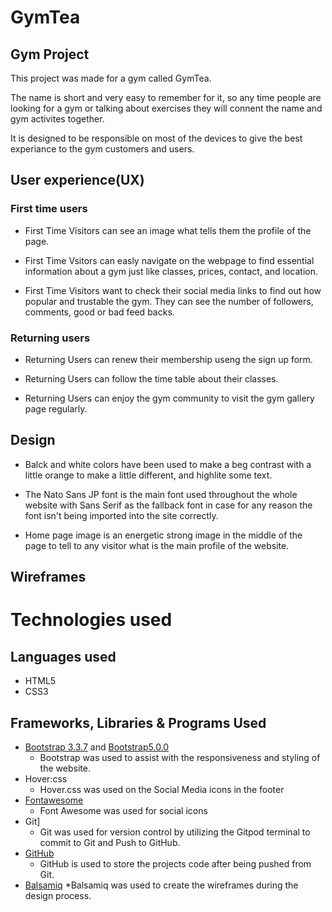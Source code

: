 # GymTea
## Gym Project

This project was made for a gym called GymTea.

The name is short and very easy to remember for it, so any time people are looking for a gym or talking about exercises they will connent the name and gym activites together.

It is designed to be responsible on most of the devices to give the best experiance to the gym customers and users.

## User experience(UX)

### First time users

* First Time Visitors can see an image what tells them the profile of the page.

* First Time Vsitors can easly navigate on the webpage to find essential information about a gym just like classes, prices, contact, and location.

* First Time Visitors want to check their social media links to find out how popular and trustable the gym. They can see the number of followers, comments, good or bad feed backs.

### Returning users

* Returning Users can renew their membership useng the sign up form.

* Returning Users can follow the time table about their classes.

* Returning Users can enjoy the gym community to visit the gym gallery page regularly.

## Design 

* Balck and white colors have been used to make a beg contrast with a little orange to make a little different, and highlite some text.

* The Nato Sans JP font is the main font used throughout the whole website with Sans Serif as the fallback font in case for any reason the font isn't being imported into the site correctly.
 
* Home page image is an energetic strong image in the middle of the page to tell to any visitor what is the main profile of the website.

## Wireframes 

# Technologies used

## Languages used 

* HTML5
* CSS3
## Frameworks, Libraries & Programs Used

* [Bootstrap 3.3.7](https://blog.getbootstrap.com/2016/07/25/bootstrap-3-3-7-released/) and [Bootstrap5.0.0](https://getbootstrap.com/docs/5.0/getting-started/introduction/)
  * Bootstrap was used to assist with the responsiveness and styling of the website.
* Hover:css
  * Hover.css was used on the Social Media icons in the footer
* [Fontawesome](https://fontawesome.com/v4.7.0/)
  * Font Awesome was used for social icons
* Git]
  * Git was used for version control by utilizing the Gitpod terminal to commit to Git and Push to GitHub.
* [GitHub](https://github.com/)
  * GitHub is used to store the projects code after being pushed from Git.
* [Balsamiq](https://balsamiq.com/wireframes/?gclid=Cj0KCQjw0caCBhCIARIsAGAfuMww-ltoyDwB6ZrAlyHF7kvDAEL_HD6_6Wdy3yEckSbSgu3D-SvI5QcaAthnEALw_wcB)
  *Balsamiq was used to create the wireframes during the design process.